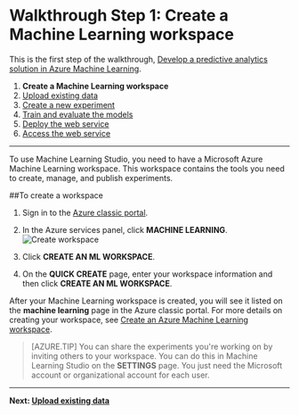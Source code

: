 <properties
	pageTitle="Step 1: Create a Machine Learning workspace | Microsoft Azure"
	description="Step 1 of the Develop a predictive solution walkthrough: Learn how to set up a new Azure Machine Learning Studio workspace."
	services="machine-learning"
	documentationCenter=""
	authors="garyericson"
	manager="jhubbard"
	editor="cgronlun"/>

<tags
	ms.service="machine-learning"
	ms.workload="data-services"
	ms.tgt_pltfrm="na"
	ms.devlang="na"
	ms.topic="article"
	ms.date="06/10/2016"
	ms.author="garye"/>


# Walkthrough Step 1: Create a Machine Learning workspace

This is the first step of the walkthrough, [Develop a predictive analytics solution in Azure Machine Learning](machine-learning-walkthrough-develop-predictive-solution.md).


1.	**Create a Machine Learning workspace**
2.	[Upload existing data](machine-learning-walkthrough-2-upload-data.md)
3.	[Create a new experiment](machine-learning-walkthrough-3-create-new-experiment.md)
4.	[Train and evaluate the models](machine-learning-walkthrough-4-train-and-evaluate-models.md)
5.	[Deploy the web service](machine-learning-walkthrough-5-publish-web-service.md)
6.	[Access the web service](machine-learning-walkthrough-6-access-web-service.md)

----------

To use Machine Learning Studio, you need to have a Microsoft Azure Machine Learning workspace. This workspace contains the tools you need to create, manage, and publish experiments.  

##To create a workspace  

1.	Sign in to the [Azure classic portal](https://manage.windowsazure.com).
2.	In the  Azure services panel, click **MACHINE LEARNING**.  
![Create workspace][1]

3.	Click **CREATE AN ML WORKSPACE**.
4.	On the **QUICK CREATE** page, enter your workspace information and then click **CREATE AN ML WORKSPACE**.

After your Machine Learning workspace is created, you will see it listed on the **machine learning** page in the Azure classic portal. 
For more details on creating your workspace, see [Create an Azure Machine Learning workspace](machine-learning-create-workspace.md).

> [AZURE.TIP] You can share the experiments you're working on by inviting others to your workspace. You can do this in Machine Learning Studio on the **SETTINGS** page. You just need the Microsoft account or organizational account for each user.

----------

**Next: [Upload existing data](machine-learning-walkthrough-2-upload-data.md)**

[1]: ./media/machine-learning-walkthrough-1-create-ml-workspace/create1.png
